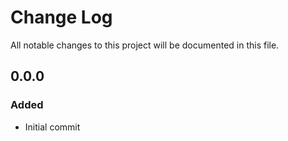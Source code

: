 # Change Log
All notable changes to this project will be documented in this file.

## 0.0.0
### Added
- Initial commit
